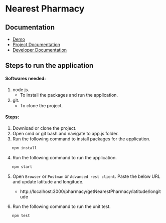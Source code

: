 # Nearest Pharmacy

## Documentation

- [Demo](https://github.com/chkrish9/NearestPharmacy/wiki/Demo)
- [Project Documentation](https://github.com/chkrish9/NearestPharmacy/wiki/Project-Documentation)
- [Developer Documentation](https://github.com/chkrish9/NearestPharmacy/wiki/Developer-Documentation)

## Steps to run the application

#### Softwares needed:

1. node js.
   - To install the packages and run the application.
2. git.
   - To clone the project.

#### Steps:

1. Download or clone the project.
2. Open cmd or git bash and navigate to app.js folder.
3. Run the following command to install packages for the application.

```bash
   npm install
```

4. Run the following command to run the application.

```bash
   npm start
```

5. Open `Browser` or `Postman` or `Advanced rest client`. Paste the below URL and update latitude and longitude.

   - http://localhost:3000/pharmacy/getNearestPharmacy/latitude/longitude

6. Run the following command to run the unit test.

```bash
   npm test
```
